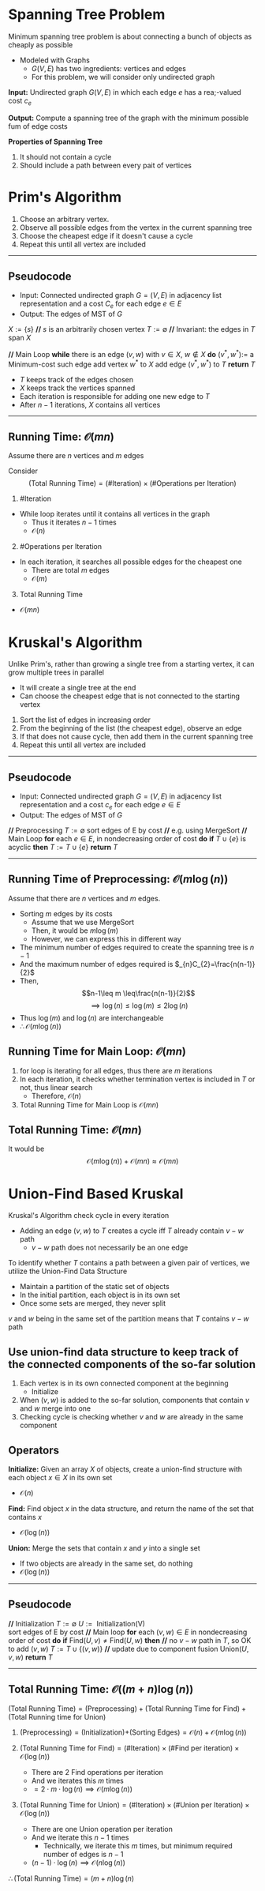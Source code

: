 # Spanning Tree Problem
Minimum spanning tree problem is about connecting a bunch of objects as cheaply as possible
- Modeled with Graphs
	- $G(V,E)$ has two ingredients: vertices and edges
	- For this problem, we will consider only undirected graph

**Input:** Undirected graph $G(V,E)$ in which each edge $e$ has a rea;-valued cost $c_{e}$

**Output:** Compute a spanning tree of the graph with the minimum possible fum of edge costs

**Properties of Spanning Tree**
1) It should not contain a cycle
2) Should include a path between every pait of vertices

# Prim's Algorithm
1. Choose an arbitrary vertex. 
2. Observe all possible edges from the vertex in the current spanning tree
3. Choose the cheapest edge if it doesn't cause a cycle
4. Repeat this until all vertex are included

---
## Pseudocode
- Input: Connected undirected graph $G=(V,E)$ in adjacency list representation and a cost $C_{e}$ for each edge $e\in E$
- Output: The edges of MST of $G$

$X:=\{s\}$       **//** $s$ is an arbitrarily chosen vertex
$T:=\emptyset$           **//** Invariant: the edges in $T$ span $X$

**//** Main Loop
**while** there is an edge $(v,w)$ with $v\in X$, $w\not\in X$ **do**
	$(v^{*}, w^{*}) :=$ a Minimum-cost such edge
	add vertex $w^{*}$ to $X$
	add edge $(v^{*}, w^{*})$ to $T$
**return** $T$

- $T$ keeps track of the edges chosen
- $X$ keeps track the vertices spanned
- Each iteration is responsible for adding one new edge to $T$
- After $n-1$ iterations, $X$ contains all vertices
---
## Running Time: $\mathcal{O}(mn)$
Assume there are $n$ vertices and $m$ edges

Consider 
$$\text{(Total Running Time)}=\text{(\# Iteration)}\times \text{(\# Operations per Iteration)}$$

1. $\text{\# Iteration}$
- While loop iterates until it contains all vertices in the graph
	- Thus it iterates $n-1$ times
	- $\mathcal{O}(n)$

2. $\text{\# Operations per Iteration }$
- In each iteration, it searches all possible edges for the cheapest one
	- There are total $m$ edges
	- $\mathcal{O}(m)$

3. $\text{Total Running Time}$
- $\mathcal{O}(mn)$

# Kruskal's Algorithm
Unlike Prim's, rather than growing a single tree from a starting vertex, it can grow multiple trees in parallel
- It will create a single tree at the end
- Can choose the cheapest edge that is not connected to the starting vertex

1. Sort the list of edges in increasing order
2. From the beginning of the list (the cheapest edge), observe an edge
3. If that does not cause cycle, then add them in the current spanning tree
4. Repeat this until all vertex are included

---
## Pseudocode
- Input: Connected undirected graph $G=(V,E)$ in adjacency list representation and a cost $c_{e}$ for each edge $e\in E$
- Output: The edges of MST of $G$

**//** Preprocessing
$T:=\emptyset$
$\text{sort edges of E by cost}$   **//** e.g. using MergeSort
**//** Main Loop
**for** each $e\in E$, in nondecreasing order of cost **do**
	**if** $T\cup \{ e \}$ is acyclic **then**
		$T:=T\cup \{ e \}$
**return** $T$

---

## Running Time of Preprocessing: $\mathcal{O}(m\log (n))$
Assume that there are $n$ vertices and $m$ edges. 
- Sorting $m$ edges by its costs
	- Assume that we use MergeSort
	- Then, it would be $m\log(m)$
	- However, we can express this in different way
- The minimum number of edges required to create the spanning tree is $n-1$
- And the maximum number of edges required is $_{n}C_{2}=\frac{n(n-1)}{2}$
- Then,
$$n-1\leq m \leq\frac{n(n-1)}{2}$$
$$\implies \log(n)\leq \log(m) \leq 2\log(n)$$
- Thus $\log(m)$ and $\log(n)$ are interchangeable
- $\therefore \mathcal{O}(m\log(n))$

## Running Time for Main Loop: $\mathcal{O}(mn)$
1. for loop is iterating for all edges, thus there are $m$ iterations
2. In each iteration, it checks whether termination vertex is included in $T$ or not, thus linear search
	- Therefore, $\mathcal{O}(n)$
3. Total Running Time for Main Loop is $\mathcal{O}(mn)$

## Total Running Time: $\mathcal{O}(mn)$
It would be 
$$\mathcal{O}(m\log(n))+\mathcal{O}(mn)\approx \mathcal{O}(mn)$$

# Union-Find Based Kruskal
Kruskal's Algorithm check cycle in every iteration
- Adding an edge $(v,w)$ to $T$ creates a cycle iff $T$ already contain $v-w$ path
	- $v-w$ path does not necessarily be an one edge

To identify whether $T$ contains a path between a given pair of vertices, we utilize the Union-Find Data Structure
- Maintain a partition of the static set of objects
- In the initial partition, each object is in its own set
- Once some sets are merged, they never split

$v$ and $w$ being in the same set of the partition means that $T$ contains $v-w$ path

## Use union-find data structure to keep track of the connected components of the so-far solution
1. Each vertex is in its own connected component at the beginning
	- Initialize
2. When $(v,w)$ is added to the so-far solution, components that contain $v$ and $w$ merge into one
3. Checking cycle is checking whether $v$ and $w$ are already in the same component

## Operators
**Initialize:** Given an array $X$ of objects, create a union-find structure with each object $x\in X$ in its own set
- $\mathcal{O}(n)$

**Find:** Find object $x$ in the data structure, and return the name of the set that contains $x$
- $\mathcal{O}(\log(n))$

**Union:** Merge the sets that contain $x$ and $y$ into a single set
- If two objects are already in the same set, do nothing
- $\mathcal{O}(\log(n))$

---
## Pseudocode
**//** Initialization
$T:=\emptyset$
$U:=\text{ Initialization(V)}$  
$\text{sort edges of E by cost}$ 
**//** Main loop
**for** each $(v,w)\in E$ in nondecreasing order of cost **do**
	**if** $\text{Find}(U,v)\neq \text{Find}(U,w)$ **then**
		**//** no $v-w$ path in $T$, so OK to add $(v,w)$
		$T:=T\cup \{ (v,w) \}$
		**//** update due to component fusion
		$\text{Union}(U, v,w)$
**return** $T$

---
## Total Running Time: $\mathcal{O}((m+n)\log(n))$
$\text{(Total Running Time)}=\text{(Preprocessing)}+\text{(Total Running Time for Find)}+\text{(Total Running time for Union)}$
1. $\text{(Preprocessing)}=\text{(Initialization)+(Sorting Edges)}=\mathcal{O}(n)+\mathcal{O}(m\log(n))$

2. $(\text{Total Running Time for Find})=\text{(\# Iteration)}\times \text{(\# Find per iteration)}\times \mathcal{O}(\log(n))$
	- There are 2 $\text{Find}$ operations per iteration
	- And we iterates this $m$ times
	- $=2\cdot m\cdot \log(n)\implies\mathcal{O}(m\log(n))$

3. $\text{(Total Running Time for Union)}=\text{(\# Iteration)}\times \text{(\# Union per Iteration)}\times \mathcal{O}(\log(n))$
	- There are one $\text{Union}$ operation per iteration
	- And we iterate this $n-1$ times
		- Technically, we iterate this $m$ times, but minimum required number of edges is $n-1$
	- $(n-1)\cdot\log(n)\implies \mathcal{O}(n\log(n))$

$\therefore \text{(Total Running Time)}=(m+n)\log(n)$
